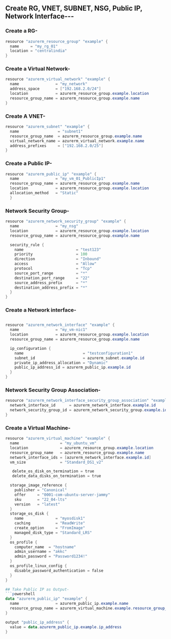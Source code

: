 ## Create RG, VNET, SUBNET, NSG, Public IP, Network Interface---
### Create a RG-
```powershell
resource "azurerm_resource_group" "example" {
  name     = "my_rg_01"
  location = "centralindia"
}
```
### Create a Virtual Network-
```powershell
resource "azurerm_virtual_network" "example" {
  name                = "my_network"
  address_space       = ["192.168.2.0/24"]
  location            = azurerm_resource_group.example.location
  resource_group_name = azurerm_resource_group.example.name
}
```
### Create A VNET-
```powershell
resource "azurerm_subnet" "example" {
  name                 = "subnet1"
  resource_group_name  = azurerm_resource_group.example.name
  virtual_network_name = azurerm_virtual_network.example.name
  address_prefixes     = ["192.168.2.0/25"]
}
```
### Create a Public IP-
```powershell
resource "azurerm_public_ip" "example" {
  name                = "my_vm_01_PublicIp1"
  resource_group_name = azurerm_resource_group.example.name
  location            = azurerm_resource_group.example.location
  allocation_method   = "Static"
  }
```
### Network Security Group-
```powershell
resource "azurerm_network_security_group" "example" {
  name                = "my_nsg"
  location            = azurerm_resource_group.example.location
  resource_group_name = azurerm_resource_group.example.name

  security_rule {
    name                       = "test123"
    priority                   = 100
    direction                  = "Inbound"
    access                     = "Allow"
    protocol                   = "Tcp"
    source_port_range          = "*"
    destination_port_range     = "22"
    source_address_prefix      = "*"
    destination_address_prefix = "*"
  }
}
```
### Create a Network interface-
```powershell

resource "azurerm_network_interface" "example" {
  name                = "my_vm-nic1"
  location            = azurerm_resource_group.example.location
  resource_group_name = azurerm_resource_group.example.name

  ip_configuration {
    name                          = "testconfiguration1"
    subnet_id                     = azurerm_subnet.example.id
    private_ip_address_allocation = "Dynamic"
    public_ip_address_id = azurerm_public_ip.example.id
  }
}
```

### Network Security Group Association-
```powershell
resource "azurerm_network_interface_security_group_association" "example" {
  network_interface_id      = azurerm_network_interface.example.id
  network_security_group_id = azurerm_network_security_group.example.id
}
```
### Create a Virtual Machine-
```powershell
resource "azurerm_virtual_machine" "example" {
  name                  = "my_ubuntu_vm"
  location              = azurerm_resource_group.example.location
  resource_group_name   = azurerm_resource_group.example.name
  network_interface_ids = [azurerm_network_interface.example.id]
  vm_size               = "Standard_DS1_v2"

   delete_os_disk_on_termination = true
   delete_data_disks_on_termination = true

  storage_image_reference {
    publisher = "Canonical"
    offer     = "0001-com-ubuntu-server-jammy"
    sku       = "22_04-lts"
    version   = "latest"
  }
  storage_os_disk {
    name              = "myosdisk1"
    caching           = "ReadWrite"
    create_option     = "FromImage"
    managed_disk_type = "Standard_LRS"
  }
  os_profile {
    computer_name  = "hostname"
    admin_username = "akkc"
    admin_password = "Password1234!"
  }
  os_profile_linux_config {
    disable_password_authentication = false
  }
}

## Take Public IP as Output-
```powershell
data "azurerm_public_ip" "example" {
  name                = azurerm_public_ip.example.name
  resource_group_name = azurerm_virtual_machine.example.resource_group_name
}

output "public_ip_address" {
  value = data.azurerm_public_ip.example.ip_address
}
```
